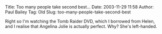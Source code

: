 Title: Too many people take second best...
Date: 2003-11-29 11:58
Author: Paul Bailey
Tag: Old
Slug: too-many-people-take-second-best

Right so I'm watching the Tomb Raider DVD, which I borrowed from Helen,
and I realise that Angelina Jolie is actually perfect. Why? She's
left-handed.
